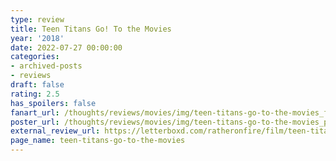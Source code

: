 ```yaml
---
type: review
title: Teen Titans Go! To the Movies
year: '2018'
date: 2022-07-27 00:00:00
categories:
- archived-posts
- reviews
draft: false
rating: 2.5
has_spoilers: false
fanart_url: /thoughts/reviews/movies/img/teen-titans-go-to-the-movies_fanart.png
poster_url: /thoughts/reviews/movies/img/teen-titans-go-to-the-movies_poster.png
external_review_url: https://letterboxd.com/ratheronfire/film/teen-titans-go-to-the-movies/
page_name: teen-titans-go-to-the-movies
---
```


